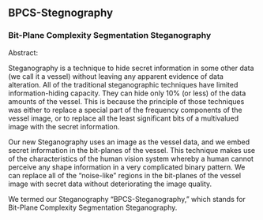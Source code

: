 ## BPCS-Stegnography

### Bit-Plane Complexity Segmentation Steganography

Abstract:

Steganography is a technique to hide secret information in some other data (we call it a vessel) without leaving any apparent evidence of data alteration. All of the traditional steganographic techniques have limited information-hiding capacity. They can hide only 10% (or less) of the data amounts of the vessel. This is because the principle of those techniques was either to replace a special part of the frequency components of the vessel image, or to replace all the least significant bits of a multivalued image with the secret information.

Our new Steganography uses an image as the vessel data, and we embed secret information in the bit-planes of the vessel.
This technique makes use of the characteristics of the human vision system whereby a human cannot perceive any shape information in a very complicated binary pattern. We can replace all of the “noise-like” regions in the bit-planes of the vessel image with secret data without deteriorating the image quality.

We termed our Steganography “BPCS-Steganography,” which stands for Bit-Plane Complexity Segmentation Steganography.
